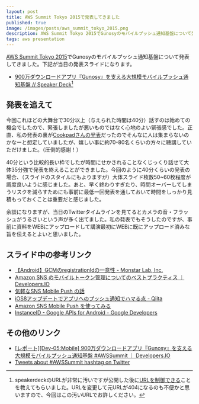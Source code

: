 ```yaml
---
layout: post
title: AWS Summit Tokyo 2015で発表してきました
published: true
image: /images/posts/aws_summit_tokyo_2015.png
description: AWS Summit Tokyo 2015でGunosyのモバイルプッシュ通知基盤について発表してきました。下記が当日の発表スライドになります。900万ダウンロードアプリ『Gunosy』を支える大規模モバイルプッシュ通知基盤 // Speaker Deck
tags: aws presentation
---
```


[AWS Summit Tokyo 2015](http://www.awssummit.tokyo/)でGunosyのモバイルプッシュ通知基盤について発表してきました。下記が当日の発表スライドになります。

<script async class="speakerdeck-embed" data-id="9d7bd2a0fda94826b67f162e2fd3bdbd" data-ratio="1.77777777777778" src="//speakerdeck.com/assets/embed.js"></script>

* [900万ダウンロードアプリ『Gunosy』を支える大規模モバイルプッシュ通知基盤 // Speaker Deck](https://speakerdeck.com/toshimaru/900mo-daunrodoapuri-gunosy-wozhi-eruda-gui-mo-mobairuputusiyutong-zhi-ji-pan-1)[^longurl]

## 発表を追えて

今回これほどの大舞台で30分以上（与えられた時間は40分）話すのは始めての機会でしたので、緊張しましたが悪いものではなく心地のよい緊張感でした。正直、私の発表の裏が[Cookpadさんの発表](https://speakerdeck.com/mirakui/developer-productivity-in-cookpad)だったのでそんなに人は集まらないのかなーと想定していましたが、嬉しい事に約70-80名くらいの方々に聴講していただけました。（圧倒的感謝！）

40分という比較的長い枠でしたが時間にせかされることなくじっくり話せて大体35分強で発表を終えることができました。今回のように40分くらいの発表の場合、（スライドのスタイルにもよりますが）大体スライド枚数50~60枚程度が調度良いように感じました。あと、早く終わりすぎたり、時間オーバーしてしまうリスクを減らすためにも事前に最低一回発表を通しておいて時間をしっかり見積もっておくことは重要だと感じました。

余談になりますが、当日のTwitterタイムラインを見てるとカメラの音・フラッシュがうるさいという声が多く出てました。私の発表でもそうしたのですが、事前に資料をWEBにアップロードして講演最初にWEBに既にアップロード済みな旨を伝えるとよいと思いました。

## スライド中の参考リンク
* [【Android】GCMのregistrationIdの一意性 - Monstar Lab, Inc.](http://monstar-lab.com/column/140911_01)
* [Amazon SNS のモバイルトークン管理についてのベストプラクティス ｜ Developers.IO](http://dev.classmethod.jp/cloud/aws/sns-mobile-token/)
* [気軽なSNS Mobile Push の話](http://www.slideshare.net/conmame/sns-mobile-push)
* [iOS8アップデートでアプリへのプッシュ通知でハマる点 - Qiita](http://qiita.com/ykf/items/4978a9ccf0dd1cc6a19b)
* [Amazon SNS Mobile Push を使ってみる](http://www.slideshare.net/shimy_net/amazon-sns-mobile-push)
* [InstanceID - Google APIs for Android - Google Developers](https://developers.google.com/android/reference/com/google/android/gms/iid/InstanceID)

## その他のリンク
* [[レポート][Dev-05:Mobile] 900万ダウンロードアプリ『Gunosy』を支える大規模モバイルプッシュ通知基盤 #AWSSummit ｜ Developers.IO](http://dev.classmethod.jp/cloud/aws/awssummit-tokyo-2015-dev-05/)
* [Tweets about #AWSSummit hashtag on Twitter](https://twitter.com/hashtag/AWSSummit?src=hash)

[^longurl]: speakerdeckのURLが非常に汚いですが公開した後に[URLを制御できる](http://sotarok.hatenablog.com/entry/2014/10/11/133123)ことを教えてもらいました。URLを変更して元URLが404になるのも不便かと思いますので、今回はこの汚いURLでお許しください。
